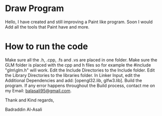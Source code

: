# Draw Program
Hello, I have created and still improving a Paint like program. Soon I would Add all the tools that Paint have and more.

# How to run the code
  Make sure all the .h, .cpp, .fs and .vs are placed in one folder.
  Make sure the GLM folder is placed with the cpp and h files so for example the #include "glm\glm.h" will work.
  Edit the Include Directories to the Include folder.
  Edit the Library Directories to the libraries folder.
  In Linker Input, edit the Additional Dependencies and add:
    [opengl32.lib,
    glfw3.lib].
  Build the program.
  If any error happens throughout the Build process, contact me on my Email: balasali95@gmail.com.

Thank and Kind regards,

Badraddin Al-Asali
